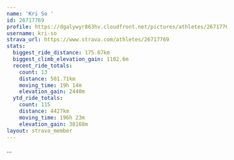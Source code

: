 ```yaml
---
name: 'Kri So '
id: 26717769
profile: https://dgalywyr863hv.cloudfront.net/pictures/athletes/26717769/7761026/14/large.jpg
username: kri-so
strava_url: https://www.strava.com/athletes/26717769
stats:
  biggest_ride_distance: 175.67km
  biggest_climb_elevation_gain: 1102.6m
  recent_ride_totals:
    count: 13
    distance: 501.71km
    moving_time: 19h 14m
    elevation_gain: 2440m
  ytd_ride_totals:
    count: 115
    distance: 4427km
    moving_time: 196h 23m
    elevation_gain: 38168m
layout: strava_member
--- 
```

...

